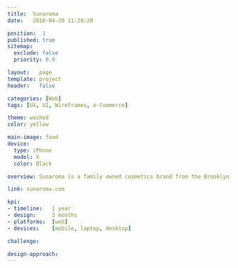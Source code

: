 ```yaml
---
title:  Sunaroma
date:   2018-04-20 11:29:28

position:  1
published: true
sitemap:
  exclude: false
  priority: 0.9

layout:   page
template: project
header:   false

categories: [Web]
tags: [UX, UI, Wireframes, e-Commerce]

theme: washed
color: yellow

main-image: food
device:
  type: iPhone
  model: X
  color: Black

overview: Sunaroma is a family owned cosmetics brand from the Brooklyn, New York. All the company's products are formulated with the highest-quality ingredients derived from fruits, vegetables, essential oils and organic synthetics.

link: sunaroma.com

kpi:
- timeline:   1 year
- design:     2 months
- platforms:  [web]
- devices:    [mobile, laptop, desktop]

challenge:

design-approach:
---
```

